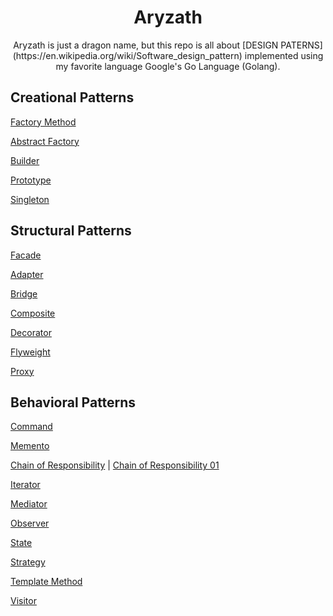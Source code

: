 <div align="center">

<h1>Aryzath</h1>

<p>Aryzath is just a dragon name, but this repo is all about [DESIGN PATERNS](https://en.wikipedia.org/wiki/Software_design_pattern) implemented using my favorite language Google's Go Language (Golang).</p>

</div>

## Creational Patterns

[Factory Method](/factory_method)

[Abstract Factory](/abstract_factory)

[Builder](/builder)

[Prototype](/prototype)

[Singleton](/singleton)

## Structural Patterns

[Facade](/facade)

[Adapter](/adapter)

[Bridge](/bridge)

[Composite](/composite)

[Decorator](/decorator)

[Flyweight](/flyweight)

[Proxy](/proxy)

## Behavioral Patterns

[Command](/command)

[Memento](/memento)

[Chain of Responsibility](/chain_of_responsibility) | [Chain of Responsibility 01](/chain_of_responsibility_01)

[Iterator](/iterator)

[Mediator](/mediator)

[Observer](/observer)

[State](/state)

[Strategy](/strategy)

[Template Method](/template_method)

[Visitor](/visitor)

